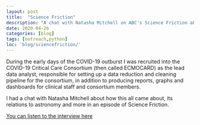 ```yaml
---
layout: post
title:  "Science Friction"
description: "A chat with Natasha Mitchell on ABC's Science Friction about pivoting to COVID-19 research."
date: 2020-04-26
categories: [blog]
tags: [outreach,python]
loc: 'blog/sciencefriction/'
---
```


During the early days of the COVID-19 outburst I was recruited into the COVID-19 Critical Care Consortium
(then called ECMOCARD) as the lead data analyst, responsible for setting up a data reduction and cleaning pipeline
for the consortium, in addition to producing reports, graphs and dashboards for clinical staff and consortium members.

I had a chat with Natasha Mitchell about how this all came about, its relations to astronomy and more in an
episode of Science Friction. 

[You can listen to the interview here](https://www.abc.net.au/radionational/programs/sciencefriction/12181554)